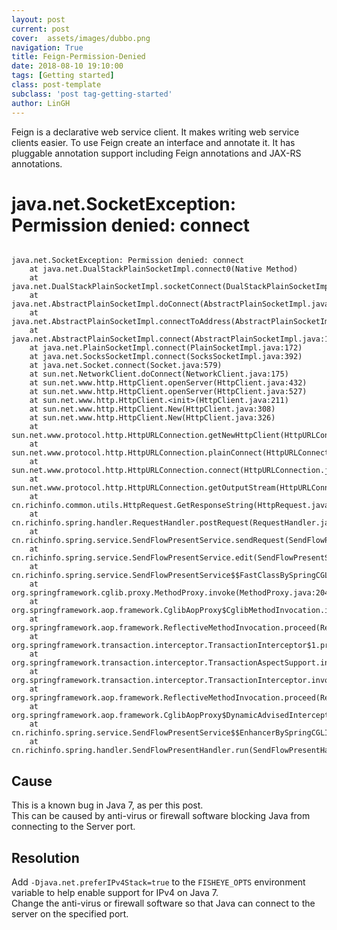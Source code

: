 ```yaml
---
layout: post
current: post
cover:  assets/images/dubbo.png
navigation: True
title: Feign-Permission-Denied
date: 2018-08-10 19:10:00
tags: [Getting started]
class: post-template
subclass: 'post tag-getting-started'
author: LinGH
---
```


Feign is a declarative web service client. It makes writing web service clients easier. To use Feign create an interface and annotate it. It has pluggable annotation support including Feign annotations and JAX-RS annotations. 

# java.net.SocketException: Permission denied: connect

```text

java.net.SocketException: Permission denied: connect
	at java.net.DualStackPlainSocketImpl.connect0(Native Method)
	at java.net.DualStackPlainSocketImpl.socketConnect(DualStackPlainSocketImpl.java:83)
	at java.net.AbstractPlainSocketImpl.doConnect(AbstractPlainSocketImpl.java:339)
	at java.net.AbstractPlainSocketImpl.connectToAddress(AbstractPlainSocketImpl.java:200)
	at java.net.AbstractPlainSocketImpl.connect(AbstractPlainSocketImpl.java:182)
	at java.net.PlainSocketImpl.connect(PlainSocketImpl.java:172)
	at java.net.SocksSocketImpl.connect(SocksSocketImpl.java:392)
	at java.net.Socket.connect(Socket.java:579)
	at sun.net.NetworkClient.doConnect(NetworkClient.java:175)
	at sun.net.www.http.HttpClient.openServer(HttpClient.java:432)
	at sun.net.www.http.HttpClient.openServer(HttpClient.java:527)
	at sun.net.www.http.HttpClient.<init>(HttpClient.java:211)
	at sun.net.www.http.HttpClient.New(HttpClient.java:308)
	at sun.net.www.http.HttpClient.New(HttpClient.java:326)
	at sun.net.www.protocol.http.HttpURLConnection.getNewHttpClient(HttpURLConnection.java:997)
	at sun.net.www.protocol.http.HttpURLConnection.plainConnect(HttpURLConnection.java:933)
	at sun.net.www.protocol.http.HttpURLConnection.connect(HttpURLConnection.java:851)
	at sun.net.www.protocol.http.HttpURLConnection.getOutputStream(HttpURLConnection.java:1092)
	at cn.richinfo.common.utils.HttpRequest.GetResponseString(HttpRequest.java:231)
	at cn.richinfo.spring.handler.RequestHandler.postRequest(RequestHandler.java:41)
	at cn.richinfo.spring.service.SendFlowPresentService.sendRequest(SendFlowPresentService.java:41)
	at cn.richinfo.spring.service.SendFlowPresentService.edit(SendFlowPresentService.java:67)
	at cn.richinfo.spring.service.SendFlowPresentService$$FastClassBySpringCGLIB$$b5535fe9.invoke(<generated>)
	at org.springframework.cglib.proxy.MethodProxy.invoke(MethodProxy.java:204)
	at org.springframework.aop.framework.CglibAopProxy$CglibMethodInvocation.invokeJoinpoint(CglibAopProxy.java:720)
	at org.springframework.aop.framework.ReflectiveMethodInvocation.proceed(ReflectiveMethodInvocation.java:157)
	at org.springframework.transaction.interceptor.TransactionInterceptor$1.proceedWithInvocation(TransactionInterceptor.java:99)
	at org.springframework.transaction.interceptor.TransactionAspectSupport.invokeWithinTransaction(TransactionAspectSupport.java:281)
	at org.springframework.transaction.interceptor.TransactionInterceptor.invoke(TransactionInterceptor.java:96)
	at org.springframework.aop.framework.ReflectiveMethodInvocation.proceed(ReflectiveMethodInvocation.java:179)
	at org.springframework.aop.framework.CglibAopProxy$DynamicAdvisedInterceptor.intercept(CglibAopProxy.java:655)
	at cn.richinfo.spring.service.SendFlowPresentService$$EnhancerBySpringCGLIB$$7fbe26db.edit(<generated>)
	at cn.richinfo.spring.handler.SendFlowPresentHandler.run(SendFlowPresentHandler.java:38)
```

## Cause  
This is a known bug in Java 7, as per this post.  
This can be caused by anti-virus or firewall software blocking Java from connecting to the Server port.  

## Resolution
Add `-Djava.net.preferIPv4Stack=true` to the `FISHEYE_OPTS` environment variable to help enable support for IPv4 on Java 7.  
Change the anti-virus or firewall software so that Java can connect to the server on the specified port.  


